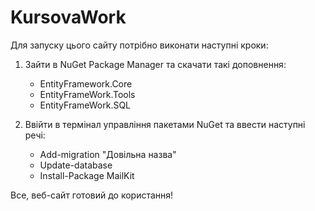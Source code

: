 # KursovaWork
Для запуску цього сайту потрібно виконати наступні кроки:

1. Зайти в NuGet Package Manager та скачати такі доповнення:
    - EntityFramework.Core
    - EntityFrameWork.Tools
    - EntityFrameWork.SQL

2. Ввійти в термінал управління пакетами NuGet та ввести наступні речі:
    - Add-migration "Довільна назва"
    - Update-database
    - Install-Package MailKit


Все, веб-сайт готовий до користання!
